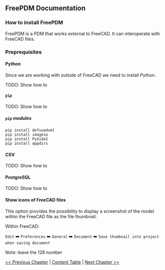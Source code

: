 ## FreePDM Documentation

### How to install FreePDM

FreePDM is a PDM that works external to FreeCAD. It can interoperate with FreeCAD files.

### Preprequisites

#### Python

Since we are working with outside of FreeCAD we need to install Python.

TODO: Show how to

#### `pip`
TODO: Show how to

##### `pip` modules

```shell
pip install defusedxml
pip install imageio
pip install PySide2
pip install appdirs
```

#### CSV

TODO: Show how to

#### PostgreSQL

TODO: Show how to

#### Show icons of FreeCAD files

This option provides the possibility to display a screenshot of the model within the FreeCAD file as the file thumbnail.  

Within FreeCAD:  

`Edit` ➡️ `Preferences` ➡️ `General` ➡️ `Document` ➡️ `Save thumbnail into project when saving document`  

Note: leave the 128 number

[<< Previous Chapter](README.md) | [Content Table](README.md) | [Next Chapter >>](commands.md)

